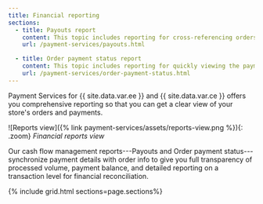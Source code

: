```yaml
---
title: Financial reporting
sections:
  - title: Payouts report
    content: This topic includes reporting for cross-referencing orders and payments or reconciling accounts.
    url: /payment-services/payouts.html

  - title: Order payment status report
    content: This topic includes reporting for quickly viewing the payment status of orders to identify potential issues.
    url: /payment-services/order-payment-status.html
---
```


Payment Services for {{ site.data.var.ee }} and {{ site.data.var.ce }} offers you comprehensive reporting so that you can get a clear view of your store's orders and payments.

![Reports view]({% link payment-services/assets/reports-view.png %}){: .zoom}
_Financial reports view_

Our cash flow management reports---Payouts and Order payment status---synchronize payment details with order info to give you full transparency of processed volume, payment balance, and detailed reporting on a transaction level for financial reconciliation.

{% include grid.html sections=page.sections%}